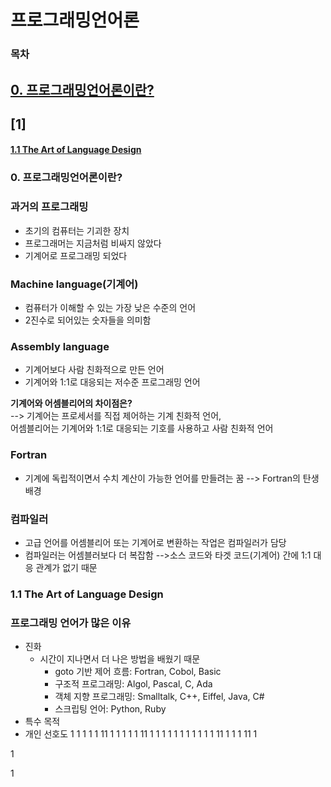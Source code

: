 # 프로그래밍언어론

### 목차

## [0. 프로그래밍언어론이란?](#0-프로그래밍언어론이란)  
## [1]  
#### [1.1 The Art of Language Design](#11-the-art-of-language-design)


### 0. 프로그래밍언어론이란?

### 과거의 프로그래밍
- 초기의 컴퓨터는 기괴한 장치  
- 프로그래머는 지금처럼 비싸지 않았다  
- 기계어로 프로그래밍 되었다  

### Machine language(기계어)
- 컴퓨터가 이해할 수 있는 가장 낮은 수준의 언어  
- 2진수로 되어있는 숫자들을 의미함  

### Assembly language
- 기계어보다 사람 친화적으로 만든 언어  
- 기계어와 1:1로 대응되는 저수준 프로그래밍 언어  

**기계어와 어셈블리어의 차이점은?**  
--> 기계어는 프로세서를 직접 제어하는 기계 친화적 언어,  
    어셈블리어는 기계어와 1:1로 대응되는 기호를 사용하고 사람 친화적 언어

### Fortran
- 기계에 독립적이면서 수치 계산이 가능한 언어를 만들려는 꿈 --> Fortran의 탄생 배경  

### 컴파일러
- 고급 언어를 어셈블리어 또는 기계어로 변환하는 작업은 컴파일러가 담당    
- 컴파일러는 어셈블러보다 더 복잡함
-->소스 코드와 타겟 코드(기계어) 간에 1:1 대응 관계가 없기 때문

### 1.1 The Art of Language Design

### 프로그래밍 언어가 많은 이유
- 진화
    - 시간이 지나면서 더 나은 방법을 배웠기 때문
        - goto 기반 제어 흐름: Fortran, Cobol, Basic
        - 구조적 프로그래밍: Algol, Pascal, C, Ada
        - 객체 지향 프로그래밍: Smalltalk, C++, Eiffel, Java, C#
        - 스크립팅 언어: Python, Ruby
- 특수 목적  
- 개인 선호도
1
1
1
1
1
11
1
1
1
1
1
11
1
1
1
1
1
1
1
1
1
1
1
11
1
1
1
11
1













1












1



